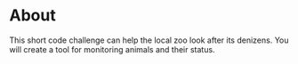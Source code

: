 # About
This short code challenge can help the local zoo look after its denizens. You will create a tool for monitoring animals and their status.